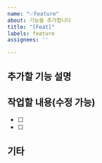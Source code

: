 ```yaml
---
name: "✅Feature"
about: 기능을 추가합니다
title: "[Feat]"
labels: feature
assignees: ''

---
```


## 추가할 기능 설명
<!-- 추가할 기능에 대해 설명합니다. -->

## 작업할 내용(수정 가능)
- [ ]
- [ ]

## 기타
<!-- 추가할 기능에 참고한 자료 등을 첨부합니다.  -->